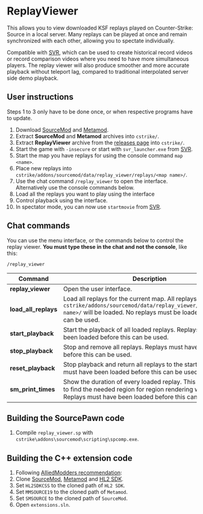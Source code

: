 # ReplayViewer

This allows you to view downloaded KSF replays played on Counter-Strike: Source in a local server. Many replays can be played at once and remain synchronized with each other, allowing you to spectate individually.

Compatible with [SVR](https://github.com/crashfort/SourceDemoRender/), which can be used to create historical record videos or record comparison videos where you need to have more simultaneous players. The replay viewer will also produce smoother and more accurate playback without teleport lag, compared to traditional interpolated server side demo playback.

## User instructions

Steps 1 to 3 only have to be done once, or when respective programs have to update.

1. Download [SourceMod](https://www.sourcemod.net/downloads.php) and [Metamod](https://www.metamodsource.net/).
2. Extract **SourceMod** and **Metamod** archives into `cstrike/`.
3. Extract **ReplayViewer** archive from the [releases page](https://github.com/crashfort/ReplayViewer/releases) into `cstrike/`.
4. Start the game with `-insecure` or start with `svr_launcher.exe` from [SVR](https://github.com/crashfort/SourceDemoRender/).
5. Start the map you have replays for using the console command `map <name>`.
6. Place new replays into `cstrike/addons/sourcemod/data/replay_viewer/replays/<map name>/`.
7. Use the chat command `/replay_viewer` to open the interface. Alternatively use the console commands below.
8. Load all the replays you want to play using the interface
9. Control playback using the interface.
10. In spectator mode, you can now use `startmovie` from [SVR](https://github.com/crashfort/SourceDemoRender/).

## Chat commands

You can use the menu interface, or the commands below to control the replay viewer. **You must type these in the chat and not the console**, like this:
```
/replay_viewer
```

| Command | Description
| ------------- | -----------------------
| **replay_viewer** | Open the user interface.
| **load_all_replays** | Load all replays for the current map. All replays located in `cstrike/addons/sourcemod/data/replay_viewer/replays/<map name>/` will be loaded. No replays must be loaded before this can be used.
| **start_playback** | Start the playback of all loaded replays. Replays must have been loaded before this can be used.
| **stop_playback** | Stop and remove all replays. Replays must have been loaded before this can be used.
| **reset_playback** | Stop playback and return all replays to the start. Replays must have been loaded before this can be used.
| **sm_print_times** | Show the duration of every loaded replay. This can be used to find the needed region for region rendering with SVR. Replays must have been loaded before this can be used.

## Building the SourcePawn code

1. Compile `replay_viewer.sp` with `cstrike\addons\sourcemod\scripting\spcomp.exe`.

## Building the C++ extension code

1. Following [AlliedModders recommendation](https://wiki.alliedmods.net/Writing_Extensions#Environment_Variables):
2. Clone [SourceMod](https://github.com/alliedmodders/sourcemod/), [Metamod](https://github.com/alliedmodders/metamod-source/) and [HL2 SDK](https://github.com/alliedmodders/hl2sdk).
3. Set `HL2SDKCSS` to the cloned path of `HL2 SDK`.
4. Set `MMSOURCE19` to the cloned path of `Metamod`.
5. Set `SMSOURCE` to the cloned path of `SourceMod`.
6. Open `extensions.sln`.
